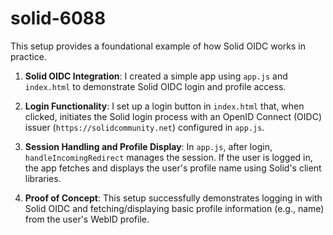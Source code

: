 # solid-6088

This setup provides a foundational example of how Solid OIDC works in practice.

1. **Solid OIDC Integration**: I created a simple app using `app.js` and `index.html` to demonstrate Solid OIDC login and profile access.

2. **Login Functionality**: I set up a login button in `index.html` that, when clicked, initiates the Solid login process with an OpenID Connect (OIDC) issuer (`https://solidcommunity.net`) configured in `app.js`.

3. **Session Handling and Profile Display**: In `app.js`, after login, `handleIncomingRedirect` manages the session. If the user is logged in, the app fetches and displays the user's profile name using Solid's client libraries.

4. **Proof of Concept**: This setup successfully demonstrates logging in with Solid OIDC and fetching/displaying basic profile information (e.g., name) from the user's WebID profile. 
